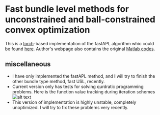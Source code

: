 # Fast bundle level methods for unconstrained and ball-constrained convex optimization
This is a [torch](http://torch.ch/)-based implementation of the fastAPL algorithm whic could be found [here](http://arxiv.org/abs/1412.2128). Author's webpage also contains the original [Matlab codes](http://arxiv.org/abs/1412.2128).

## miscellaneous
* I have only implemented the fastAPL method, and I will try to finish the other bundle type method, fast USL, recently.
* Current version only has tests for solving qurdratic programming problems.
Here is the function value tracking during iteration schemes
![alt text](https://rawgit.com/shuhangchen/MAP7436/master/bundleLevel/fValueTrack.png)
* This version of implementation is highly unstable, completely unoptimized. I will try to fix these problems very recently.


